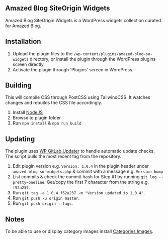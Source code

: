 ## Amazed Blog SiteOrigin Widgets

Amazed Blog SiteOrigin Widgets is a WordPress widgets collection curated for Amazed Blog.

## Installation

1. Upload the plugin files to the `/wp-content/plugins/amazed-blog-so-widgets` directory, or install the plugin through the WordPress plugins screen directly.
2. Activate the plugin through 'Plugins' screen in WordPress.

## Building

This will compile CSS through PostCSS using TailwindCSS. It watches changes and rebuilds the CSS file accordingly.

1. Install [NodeJS](https://nodejs.org)
2. Browse to plugin folder
3. Run `npm install` & `npm run build`

## Updating

The plugin uses [WP GitLab Updater](https://github.com/krafit/wp-gitlab-updater) to handle automatic update checks. The script pulls the most recent tag from the repository.

1. Edit plugin version e.g. `Version: 1.0.4` in the plugin header under `amazed-blog-so-widgets.php` & commit with a message e.g. `Version bump`
2. List commits & check the commit hash for Step #1 by running `git log --pretty=oneline`. Get/copy the first 7 character from the string e.g. `f52a237`.
3. Run `git tag -a 1.0.4 f52a237 -m "Version updated to 1.0.4"`.
4. Run `git push -u origin master`.
5. Run `git push origin --tags`.

## Notes

To be able to use or display category images install [Categories Images](https://wordpress.org/plugins/categories-images/).
